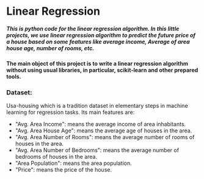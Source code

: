 
# Linear Regression


##### This is python code for the linear regression algorithm. In this little projects, we use linear regression algorithm to predict the future price of a house based on some features like average income, Average of area house age, number of rooms, etc.




#### The main object of this project is to write a linear regression algorithm without using usual libraries, in particular, scikit-learn and other prepared tools.



### Dataset:

Usa-housing which is a tradition dataset in elementary steps in machine learning for regression tasks. Its main features are:

+ "Avg. Area Income": means the average income of area inhabitants.
+ "Avg. Area House Age": means the average age of houses in the area.
+ "Avg. Area Number of Rooms": means the average number of rooms of houses in the area.
+ "Avg. Area Number of Bedrooms": means the average number of bedrooms of houses in the area.
+ "Area Population": means the area population.
+ "Price": means the price of the house.




